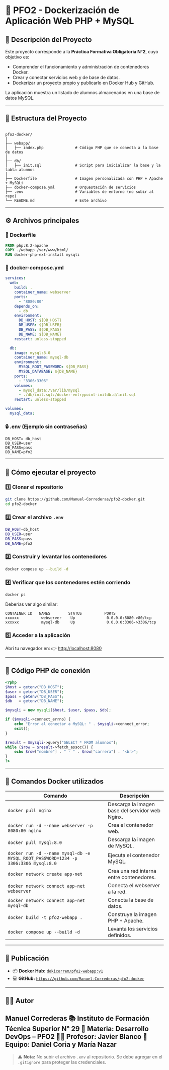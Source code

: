 # 🐳 PFO2 - Dockerización de Aplicación Web PHP + MySQL

## 📘 Descripción del Proyecto
Este proyecto corresponde a la **Práctica Formativa Obligatoria N°2**, cuyo objetivo es:
- Comprender el funcionamiento y administración de contenedores Docker.
- Crear y conectar servicios web y de base de datos.
- Dockerizar un proyecto propio y publicarlo en Docker Hub y GitHub.

La aplicación muestra un listado de alumnos almacenados en una base de datos MySQL.

---

## 🧱 Estructura del Proyecto

```

pfo2-docker/
│
├── webapp/
│   ├── index.php              # Código PHP que se conecta a la base de datos
│
├── db/
│   ├── init.sql               # Script para inicializar la base y la tabla alumnos
│
├── Dockerfile                 # Imagen personalizada con PHP + Apache + MySQLi
├── docker-compose.yml         # Orquestación de servicios
├── .env                       # Variables de entorno (no subir al repo)
└── README.md                  # Este archivo

````

---

## ⚙️ Archivos principales

### 🐘 Dockerfile
```dockerfile
FROM php:8.2-apache
COPY ./webapp /var/www/html/
RUN docker-php-ext-install mysqli
````

### 🧩 docker-compose.yml

```yaml
services:
  web:
    build: .
    container_name: webserver
    ports:
      - "8080:80"
    depends_on:
      - db
    environment:
      DB_HOST: ${DB_HOST}
      DB_USER: ${DB_USER}
      DB_PASS: ${DB_PASS}
      DB_NAME: ${DB_NAME}
    restart: unless-stopped

  db:
    image: mysql:8.0
    container_name: mysql-db
    environment:
      MYSQL_ROOT_PASSWORD: ${DB_PASS}
      MYSQL_DATABASE: ${DB_NAME}
    ports:
      - "3306:3306"
    volumes:
      - mysql_data:/var/lib/mysql
      - ./db/init.sql:/docker-entrypoint-initdb.d/init.sql
    restart: unless-stopped

volumes:
  mysql_data:
```

### 🔒 .env (Ejemplo sin contraseñas)

```
DB_HOST= db_host
DB_USER=user
DB_PASS=pass
DB_NAME=pfo2
```

---

## 🚀 Cómo ejecutar el proyecto

### 1️⃣ Clonar el repositorio

```bash
git clone https://github.com/Manuel-Correderas/pfo2-docker.git
cd pfo2-docker
```

### 2️⃣ Crear el archivo `.env`

```bash
DB_HOST=db_host
DB_USER=user
DB_PASS=pass
DB_NAME=pfo2
```

### 3️⃣ Construir y levantar los contenedores

```bash
docker compose up --build -d
```

### 4️⃣ Verificar que los contenedores estén corriendo

```bash
docker ps
```

Deberías ver algo similar:

```
CONTAINER ID   NAMES        STATUS          PORTS
xxxxxx          webserver    Up              0.0.0.0:8080->80/tcp
xxxxxx          mysql-db     Up              0.0.0.0:3306->3306/tcp
```

### 5️⃣ Acceder a la aplicación

Abrí tu navegador en:
👉 [http://localhost:8080](http://localhost:8080)

---

## 🧠 Código PHP de conexión

```php
<?php
$host = getenv("DB_HOST");
$user = getenv("DB_USER");
$pass = getenv("DB_PASS");
$db   = getenv("DB_NAME");

$mysqli = new mysqli($host, $user, $pass, $db);

if ($mysqli->connect_errno) {
    echo "Error al conectar a MySQL: " . $mysqli->connect_error;
    exit();
}

$result = $mysqli->query("SELECT * FROM alumnos");
while ($row = $result->fetch_assoc()) {
    echo $row["nombre"] . " - " . $row["carrera"] . "<br>";
}
?>
```

---

## 🧩 Comandos Docker utilizados

| Comando                                                                            | Descripción                                     |
| ---------------------------------------------------------------------------------- | ----------------------------------------------- |
| `docker pull nginx`                                                                | Descarga la imagen base del servidor web Nginx. |
| `docker run -d --name webserver -p 8080:80 nginx`                                  | Crea el contenedor web.                         |
| `docker pull mysql:8.0`                                                            | Descarga la imagen de MySQL.                    |
| `docker run -d --name mysql-db -e MYSQL_ROOT_PASSWORD=1234 -p 3306:3306 mysql:8.0` | Ejecuta el contenedor MySQL.                    |
| `docker network create app-net`                                                    | Crea una red interna entre contenedores.        |
| `docker network connect app-net webserver`                                         | Conecta el webserver a la red.                  |
| `docker network connect app-net mysql-db`                                          | Conecta la base de datos.                       |
| `docker build -t pfo2-webapp .`                                                    | Construye la imagen PHP + Apache.               |
| `docker compose up --build -d`                                                     | Levanta los servicios definidos.                |

---

## 🐙 Publicación

* 📦 **Docker Hub:** [`dokicorrem/pfo2-webapp:v1`](https://hub.docker.com/r/dokicorrem/pfo2-webapp)
* 💻 **GitHub:** [`https://github.com/Manuel-Correderas/pfo2-docker`](https://github.com/Manuel-Correderas/pfo2-docker)

---

## 👨‍💻 Autor

**Manuel Correderas**
📚 Instituto de Formación Técnica Superior N° 29
📘  Materia: Desarrollo DevOps – PFO2
👨‍🏫 Profesor: Javier Blanco
👥 Equipo: Daniel Coria y María Nazar
---

> ⚠️ **Nota:** No subir el archivo `.env` al repositorio.
> Se debe agregar en el `.gitignore` para proteger las credenciales.


